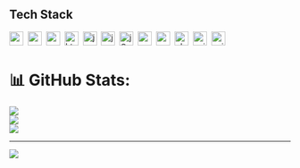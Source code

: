 ## Tech Stack
<img src="https://img.shields.io/badge/C-05122A?style=flat&logo=c" alt="c Badge" height="25">&nbsp;
<img src="https://img.shields.io/badge/C++-05122A?style=flat&logo=c%2B%2B&" alt="c++ Badge" height="25">&nbsp;
<img src="https://img.shields.io/badge/Css3-05122A?style=flat&logo=css3" alt="css3 Badge" height="25">&nbsp;
<img src="https://img.shields.io/badge/Html5-05122A?style=flat&logo=html5" alt="html5 Badge" height="25">&nbsp;
<img src="https://img.shields.io/badge/Java-05122A?style=flat&logo=java" alt="java Badge" height="25">&nbsp;
<img src="https://img.shields.io/badge/Javascript-05122A?style=flat&logo=javascript" alt="javascript Badge" height="25">&nbsp;
<img src="https://img.shields.io/badge/Jquery-05122A?style=flat&logo=jQuery" alt="jQuery Badge" height="25">&nbsp;
<img src="https://img.shields.io/badge/Mysql-05122A?style=flat&logo=mysql" alt="mysql Badge" height="25">&nbsp;
<img src="https://img.shields.io/badge/Nodejs-05122A?style=flat&logo=node.js" alt="nodejs Badge" height="25">&nbsp;
<img src="https://img.shields.io/badge/Php-05122A?style=flat&logo=php" alt="php Badge" height="25">&nbsp;
<img src="https://img.shields.io/badge/Unity-05122A?style=flat&logo=unity" alt="unity Badge" height="25">&nbsp;
<img src="https://img.shields.io/badge/Python-05122A?style=flat&logo=python" alt="unity Badge" height="25">&nbsp;

# 📊 GitHub Stats:
![](https://github-readme-stats.vercel.app/api?username=IAmTheOnion&theme=dracula&hide_border=false&include_all_commits=true&count_private=false)<br/>
![](https://github-readme-streak-stats.herokuapp.com/?user=IAmTheOnion&theme=dracula&hide_border=false)<br/>
![](https://github-readme-stats.vercel.app/api/top-langs/?username=IAmTheOnion&theme=dracula&hide_border=false&include_all_commits=true&count_private=false&layout=compact&hide=css,html)

---
[![](https://visitcount.itsvg.in/api?id=IAmTheOnion&icon=0&color=0)](https://visitcount.itsvg.in)



